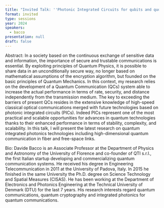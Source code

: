 ```yaml
---
title: "Invited Talk: ''Photonic Integrated Circuits for qubits and qudits''"
format: invited
type: sessions
year: 2024
speakers:
  - bacco
presentation: null
draft: false
---
```

Abstract: In a society based on the continuous exchange of sensitive data and information, the importance of secure and trustable communications is essential. By exploiting principles of Quantum Physics, it is possible to share data in an unconditionally secure way, no longer based on mathematical assumptions of the encryption algorithm, but founded on the basic principles of Quantum Mechanics. In this context, my research relies on the development of a Quantum Communication (QCs) system able to increase the actual performance in terms of rate, security, and distance independently from the transmission medium. The key to exceeding the barriers of present QCs resides in the extensive knowledge of high-speed classical optical communications merged with future technologies based on photonic integrated circuits (PICs). Indeed PICs represent one of the most practical and scalable opportunities for advances in quantum technologies thanks to their enhanced performance in terms of stability, complexity, and scalability. In this talk, I will present the latest research on quantum integrated photonics technologies including high-dimensional quantum communication in fiber and free-space links.
 
 
Bio: Davide Bacco is an Associate Professor at the Department of Physics and Astronomy of the University of Florence and co-founder of QTI s.r.l., the first Italian startup developing and commercializing quantum communication systems. He received his degree in Engineering Telecommunication in 2011 at the University of Padova, Italy. In 2015 he finished in the same University the Ph.D. degree on Science Technology and Spatial Measures (CISAS). He has been working at the Department of Electronics and Photonics Engineering at the Technical University of Denmark (DTU) for the last 7 years. His research interests regard quantum communications, quantum cryptography and integrated photonics for quantum communications.

<!-- fields to use above: -->
<!-- videoId: "Vfl9pPh6ipI" -->
<!-- presentation: "/2024/sessions/slides/QCrypt2024InvitedDiamanti.pdf" -->
